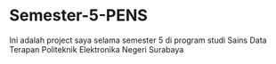# Semester-5-PENS
Ini adalah project saya selama semester 5 di program studi Sains Data Terapan Politeknik Elektronika Negeri Surabaya
